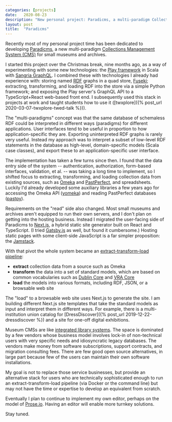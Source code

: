 ```yaml
---
categories: [projects]
date:   2020-08-23
description: "New personal project: Paradicms, a multi-paradigm Collections Management System (CMS) for small museums and archives"
layout: post
title:  "Paradicms"
---
```


Recently most of my personal project time has been dedicated to developing [Paradicms](https://github.com/minorg/paradicms), a new multi-paradigm [Collections Management System (CMS)](https://en.wikipedia.org/wiki/Collections_management_system) for small museums and archives.

I started this project over the Christmas break, nine months ago, as a way of experimenting with some new technologies: the [Play framework](https://www.playframework.com/) in Scala with [Sangria GraphQL](https://github.com/sangria-graphql/sangria). I combined these with technologies I already had experience with: storing named [RDF](https://www.w3.org/RDF/) graphs in a quad store, [Fuseki](https://jena.apache.org/documentation/fuseki2/); extracting, transforming, and loading RDF into the store via a simple Python framework; and exposing the Play server's GraphQL API to a TypeScript+React web-based front end. I subsequently used this stack in projects at work and taught students how to use it ([twxplore]({% post_url 2020-03-07-twxplore-twed-talk %})).

The "multi-paradigms" concept was that the same database of schemaless RDF could be interpreted in different ways (paradigms) for different applications. User interfaces tend to be useful in proportion to how application-specific they are. Exporting uninterpreted RDF graphs is rarely very useful. Instead my approach was to interpret a subset of low-level RDF statements in the database as high-level, domain-specific models (Scala case classes), and export these to an application-specific user interface.

The implementation has taken a few turns since then. I found that the data entry side of the system -- authentication, authorization, form-based interfaces, validation, et al. -- was taking a long time to implement, so I shifted focus to extracting, transforming, and loading collection data from existing sources, such as [Omeka](https://omeka.org/) and [PastPerfect](http://pastperfect.com/), and spreadsheets. Luckily I'd already developed some auxiliary libraries a few years ago for accessing the Omeka API ([yomeka](https://github.com/minorg/yomeka)) and reading PastPerfect databases ([pastpy](https://github.com/minorg/pastpy)).

Requirements on the "read" side also changed. Most small museums and archives aren't equipped to run their own servers, and I don't plan on getting into the hosting business. Instead I migrated the user-facing side of Paradicms to [Next.js](https://nextjs.org/), a hybrid static site generator built on React and TypeScript. (I tried [Gatsby.js](https://www.gatsbyjs.com/) as well, but found it cumbersome.) Hosting static pages with some client-side JavaScript is a far simpler proposition: the [Jamstack](https://jamstack.org/).

With that pivot the whole system became an [extract-transform-load pipeline](https://en.wikipedia.org/wiki/Extract,_transform,_load):
* **extract** collection data from a source such as Omeka
* **transform** the data into a set of standard models, which are based on common vocabularies such as [Dublin Core](https://en.wikipedia.org/wiki/Dublin_Core) and [VRA Core](https://www.loc.gov/standards/vracore/)
* **load** the models into various formats, including RDF, JSON, or a browsable web site

The "load" to a browsable web site uses Next.js to generate the site. I am building different Next.js site templates that take the standard models as input and interpret them in different ways. For example, there is a multi-institution union catalog for [DressDiscover]({% post_url 2019-12-22-dressdiscover %}) and a site for one-off digital exhibitions.

Museum CMSs are like [integrated library systems](https://en.wikipedia.org/wiki/Integrated_library_system). The space is dominated by a few vendors whose business model involves lock-in of non-technical users with very specific needs and idiosyncratic legacy databases. The vendors make money from software subscriptions, support contracts, and migration consulting fees. There are few good open source alternatives, in large part because few of the users can maintain their own software installations.

My goal is not to replace those service businesses, but provide an alternative stack for users who are technically sophisticated enough to run an extract-transform-load pipeline (via Docker or the command line) but may not have the time or expertise to develop an equivalent from scratch.

Eventually I plan to continue to implement my own editor, perhaps on the model of [Prose.io](http://prose.io/). Having an editor will enable more turnkey solutions.

Stay tuned.
